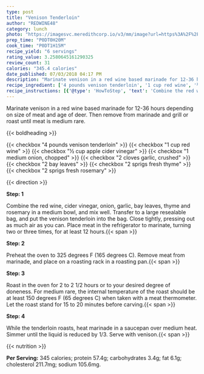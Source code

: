 ```yaml
---
type: post
title: "Venison Tenderloin"
author: "REDWINE48"
category: lunch
photo: "https://imagesvc.meredithcorp.io/v3/mm/image?url=https%3A%2F%2Fimages.media-allrecipes.com%2Fuserphotos%2F652389.jpg"
prep_time: "P0DT0H20M"
cook_time: "P0DT1H15M"
recipe_yield: "6 servings"
rating_value: 3.2580645161290325
review_count: 31
calories: "345.4 calories"
date_published: 07/03/2018 04:17 PM
description: "Marinate venison in a red wine based marinade for 12-36 hours depending on size of meat and age of deer. Then remove from marinade and grill or roast until meat is medium rare."
recipe_ingredient: ['4 pounds venison tenderloin', '1 cup red wine', '½ cup apple cider vinegar', '1 medium onion, chopped', '2 cloves garlic, crushed', '2 bay leaves', '2 sprigs fresh thyme', '2 sprigs fresh rosemary']
recipe_instructions: [{'@type': 'HowToStep', 'text': 'Combine the red wine, cider vinegar, onion, garlic, bay leaves, thyme and rosemary in a medium bowl, and mix well. Transfer to a large resealable bag, and put the venison tenderloin into the bag. Close tightly, pressing out as much air as you can. Place meat in the refrigerator to marinate, turning two or three times, for at least 12 hours.\n'}, {'@type': 'HowToStep', 'text': 'Preheat the oven to 325 degrees F (165 degrees C). Remove meat from marinade, and place on a roasting rack in a roasting pan.\n'}, {'@type': 'HowToStep', 'text': 'Roast in the oven for 2 to 2 1/2 hours or to your desired degree of doneness. For medium rare, the internal temperature of the roast should be at least 150 degrees F (65 degrees C) when taken with a meat thermometer. Let the roast stand for 15 to 20 minutes before carving.\n'}, {'@type': 'HowToStep', 'text': 'While the tenderloin roasts, heat marinade in a saucepan over medium heat. Simmer until the liquid is reduced by 1/3. Serve with venison.\n'}]
---
```


Marinate venison in a red wine based marinade for 12-36 hours depending on size of meat and age of deer. Then remove from marinade and grill or roast until meat is medium rare. 

{{< boldheading >}}

{{< checkbox "4 pounds venison tenderloin" >}}
{{< checkbox "1 cup red wine" >}}
{{< checkbox "½ cup apple cider vinegar" >}}
{{< checkbox "1 medium onion, chopped" >}}
{{< checkbox "2 cloves garlic, crushed" >}}
{{< checkbox "2  bay leaves" >}}
{{< checkbox "2 sprigs fresh thyme" >}}
{{< checkbox "2 sprigs fresh rosemary" >}}


{{< direction >}}

**Step: 1**

Combine the red wine, cider vinegar, onion, garlic, bay leaves, thyme and rosemary in a medium bowl, and mix well. Transfer to a large resealable bag, and put the venison tenderloin into the bag. Close tightly, pressing out as much air as you can. Place meat in the refrigerator to marinate, turning two or three times, for at least 12 hours.{{< span >}}

**Step: 2**

Preheat the oven to 325 degrees F (165 degrees C). Remove meat from marinade, and place on a roasting rack in a roasting pan.{{< span >}}

**Step: 3**

Roast in the oven for 2 to 2 1/2 hours or to your desired degree of doneness. For medium rare, the internal temperature of the roast should be at least 150 degrees F (65 degrees C) when taken with a meat thermometer. Let the roast stand for 15 to 20 minutes before carving.{{< span >}}

**Step: 4**

While the tenderloin roasts, heat marinade in a saucepan over medium heat. Simmer until the liquid is reduced by 1/3. Serve with venison.{{< span >}}

{{< nutrition >}}

**Per Serving:** 345 calories; protein 57.4g; carbohydrates 3.4g; fat 6.1g; cholesterol 211.7mg; sodium 105.6mg.